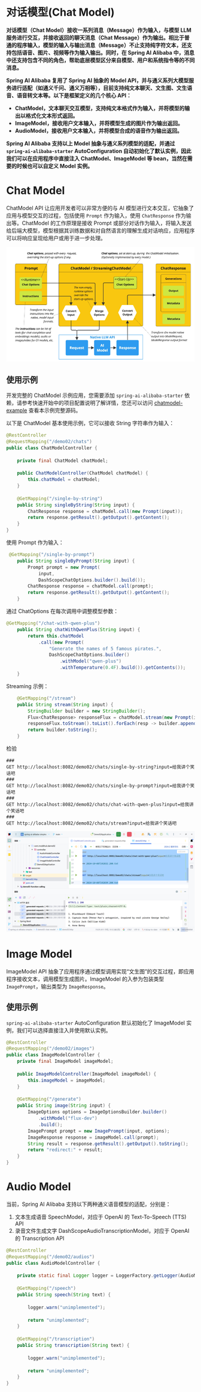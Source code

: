# 对话模型(Chat Model)

**对话模型（Chat Model）接收一系列消息（Message）作为输入，与模型 LLM 服务进行交互，并接收返回的聊天消息（Chat Message）作为输出。相比于普通的程序输入，模型的输入与输出消息（Message）不止支持纯字符文本，还支持包括语音、图片、视频等作为输入输出。同时，在 Spring AI Alibaba 中，消息中还支持包含不同的角色，帮助底层模型区分来自模型、用户和系统指令等的不同消息。**

**Spring AI Alibaba 复用了 Spring AI 抽象的 Model API，并与通义系列大模型服务进行适配（如通义千问、通义万相等），目前支持纯文本聊天、文生图、文生语音、语音转文本等。以下是框架定义的几个核心 API：**

- **ChatModel，文本聊天交互模型，支持纯文本格式作为输入，并将模型的输出以格式化文本形式返回。**
- **ImageModel，接收用户文本输入，并将模型生成的图片作为输出返回。**
- **AudioModel，接收用户文本输入，并将模型合成的语音作为输出返回。**

**Spring AI Alibaba 支持以上 Model 抽象与通义系列模型的适配，并通过 `spring-ai-alibaba-starter` AutoConfiguration 自动初始化了默认实例，因此我们可以在应用程序中直接注入 ChatModel、ImageModel 等 bean，当然在需要的时候也可以自定义 Model 实例。**

# Chat Model

ChatModel API 让应用开发者可以非常方便的与 AI 模型进行文本交互，它抽象了应用与模型交互的过程，包括使用 `Prompt` 作为输入，使用 `ChatResponse` 作为输出等。ChatModel 的工作原理是接收 Prompt 或部分对话作为输入，将输入发送给后端大模型，模型根据其训练数据和对自然语言的理解生成对话响应，应用程序可以将响应呈现给用户或用于进一步处理。

![image-20241008191332645](./../assets/image-20241008191332645.png)

## 使用示例

开发完整的 ChatModel 示例应用，您需要添加 `spring-ai-alibaba-starter` 依赖，请参考快速开始中的项目配置说明了解详情，您还可以访问 [chatmodel-example](https://github.com/alibaba/spring-ai-alibaba/tree/main/spring-ai-alibaba-examples/chatmodel-example) 查看本示例完整源码。

以下是 ChatModel 基本使用示例，它可以接收 String 字符串作为输入：

```java
@RestController
@RequestMapping("/demo02/chats")
public class ChatModelController {

    private final ChatModel chatModel;

    public ChatModelController(ChatModel chatModel) {
        this.chatModel = chatModel;
    }
   
	@GetMapping("/single-by-string")
    public String singleByString(String input) {
        ChatResponse response = chatModel.call(new Prompt(input));
        return response.getResult().getOutput().getContent();
    }
}    

```

使用 Prompt 作为输入：

```java
 @GetMapping("/single-by-prompt")
    public String singleByPrompt(String input) {
        Prompt prompt = new Prompt(
            input,
            DashScopeChatOptions.builder().build());
        ChatResponse response = chatModel.call(prompt);
        return response.getResult().getOutput().getContent();
    }
```

通过 ChatOptions 在每次调用中调整模型参数：

```java
@GetMapping("/chat-with-qwen-plus")
    public String chatWithQwenPlus(String input) {
        return this.chatModel
            .call(new Prompt(
                "Generate the names of 5 famous pirates.",
                DashScopeChatOptions.builder()
                    .withModel("qwen-plus")
                    .withTemperature(0.4F).build()).getContents());
    }
```

Streaming 示例：

```java
    @GetMapping("/stream")
    public String stream(String input) {
        StringBuilder builder = new StringBuilder();
        Flux<ChatResponse> responseFlux = chatModel.stream(new Prompt(input));
        responseFlux.toStream().toList().forEach(resp -> builder.append(resp.getResult().getOutput().getContent()));
        return builder.toString();
    }
```

检验

```http
###
GET http://localhost:8082/demo02/chats/single-by-string?input=给我讲个笑话吧
###
GET http://localhost:8082/demo02/chats/single-by-prompt?input=给我讲个笑话吧
###
GET http://localhost:8082/demo02/chats/chat-with-qwen-plus?input=给我讲个笑话吧
###
GET http://localhost:8082/demo02/chats/stream?input=给我讲个笑话吧
```

![image-20241008192939676](./../assets/image-20241008192939676.png)

# Image Model

ImageModel API 抽象了应用程序通过模型调用实现“文生图”的交互过程，即应用程序接收文本，调用模型生成图片。ImageModel 的入参为包装类型 `ImagePrompt`，输出类型为 `ImageResponse`。

## 使用示例

`spring-ai-alibaba-starter` AutoConfiguration 默认初始化了 ImageModel 实例，我们可以选择直接注入并使用默认实例。

```java
@RestController
@RequestMapping("/demo02/images")
public class ImageModelController {
    private final ImageModel imageModel;

    public ImageModelController(ImageModel imageModel) {
        this.imageModel = imageModel;
    }

    @GetMapping("/generate")
    public String image(String input) {
        ImageOptions options = ImageOptionsBuilder.builder()
            .withModel("flux-dev")
            .build();
        ImagePrompt prompt = new ImagePrompt(input, options);
        ImageResponse response = imageModel.call(prompt);
        String result = response.getResult().getOutput().toString();
        return "redirect:" + result;
    }
}
```



# Audio Model

当前，Spring AI Alibaba 支持以下两种通义语音模型的适配，分别是：

1. 文本生成语音 SpeechModel，对应于 OpenAI 的 Text-To-Speech (TTS) API
2. 录音文件生成文字 DashScopeAudioTranscriptionModel，对应于 OpenAI 的 Transcription API

```java
@RestController
@RequestMapping("/demo02/audios")
public class AudioModelController {

    private static final Logger logger = LoggerFactory.getLogger(AudioModelController.class);

    @GetMapping("/speech")
    public String speech(String text) {

        logger.warn("unimplemented");

        return "unimplemented";
    }

    @GetMapping("/transcription")
    public String transcription(String text) {

        logger.warn("unimplemented");

        return "unimplemented";
    }
}

```

